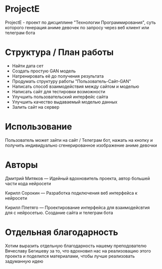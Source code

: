 # ProjectE

ProjectE - проект по дисциплине "Технологии Программирования", суть которого генерация аниме девочек по запросу через веб клиент или телеграм бота

# Структура / План работы

- Найти дата сет
- Создать простую GAN модель
- Натренировать её до получения результата
- Продумать структуру работы "Пользователь-Сайт-GAN"
- Написать способ взаимодействия между сайтом и моделью
- Написать сайт для тестировки возможности
- Улучшить пользовательский интерфейс сайта
- Улучшить качество выдаваемый моделью данных
- Залить сайт на сервер

# Использование

Пользователь может зайти на сайт / Телеграм бот, нажать на кнопку и получить индивидуально сгенерированное изображение аниме девочки

# Авторы

Дмитрий Митяков — Идейный вдохновитель проекта, автор большей части кода нейросети

Кирилл Сорокин — Разработка подключения веб интерфейса к нейросети

Кирилл Плетяго — Проектирование интерфейса для взаимодейсвтия для с нейросетью. Создание сайта и телеграм бота

# Отдельная благодарность

Хотим выразить отдельную благодарность нашему преподователю Вячеславу Бегишеву за то, что вдохновил нас на реализовацию этого проекта и поделился материалами, чтобы лучше реализовать задуманную идею
